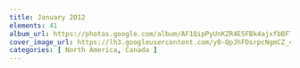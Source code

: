 ```yaml
---
title: January 2012
elements: 41
album_url: https://photos.google.com/album/AF1QipPyUnKZR4E5FBk4ajxfbBFTTzht-MEZLoKgp7wn
cover_image_url: https://lh3.googleusercontent.com/y0-QpJhFDsrpcNgmCZ_cRnJOFdexm6GiKUbZFbdVEmgA6hmw-vtZEMGQ9I6-yN1k3q0q8n9u0eE2NYCXB-8Mi0agy_bbXIEG-83lH2WTZ4kAgbQpo72oDpt0EQdAt_83ZXp0IJGxgM6JiWf2I_LVZVJ5c3Go6bdqareAg6WYwQQVGORhZeFGyPlOaWClFkLE7HT5sJmLCerJAJ8mfijZ9jXXyWaH4WYE6dFzjRREagKQ4-0mb9HyZ2WTdiWqVzVcPckSTzeZBmaTDVoHywya_TGWiQjCbItpwCDFzFFzUx4DXhMSf8M5e-X4hAj5tpRKVPFCHI_-UmbNPqCY-KTmVLzD60011M_bsgCgzHkubIYfBynt2dLdtuo753WB-4nKkG_6ERERtIm85xUdIFusfqjrAyFPFOuWLZPe91OPfGOQH0q0_h__nc8WW2cXaUF9UQM5FpOnFjv1b2Xyfw-rXe-yiU7Pfm8ouZfVhnKY4gvk-BDTB-SK3AARmmadyf7mFJT3U8Hi8z_tOkTttO_sEIu2O50tAjig8ttydNwLab4ty5sKybIq34lLmHz9Ej9pcSTk5qSqyl0UcHil5yklu4y87K2RIrOfZ8hjWLdHm6Dv2UpQxwh8xbAr7cAV7OQ9jYnX4sSCcfRR_Dl6kH-IICka=s195-p-k-no
categories: [ North America, Canada ]
---
```

